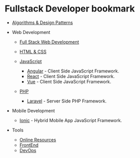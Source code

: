 # Fullstack Developer bookmark

- [Algorithms & Design Patterns](Algorithms&DesignPatterns.md)

* Web Development

  - [Full Stack Web Development](FullStack.md)
  - [HTML & CSS](Frontend/HTML_CSS.md)
  - [JavaScript](Frontend/JavaScript.md)

    - [Angular](Frontend/Angular.md) - Client Side JavaScript Framework.
    - [React](Frontend/React.md) - Client Side JavaScript Framework.
    - [Vue](Frontend/Vue.js.md) - Client Side JavaScript Framework.

  - [PHP](Backend/PHP.md)
    - [Laravel](Backend/Laravel.md) - Server Side PHP Framework.

* Mobile Development

  - [Ionic](Mobile/IonicFramework.md) - Hybrid Mobile App JavaScript Framework.

* Tools

  - [Online Resources](Tools/OnlineResources.md)
  - [FrontEnd](Tools/FrontEndDevelopments.md)
  - [DevOps](Tools/DevOps.md)
